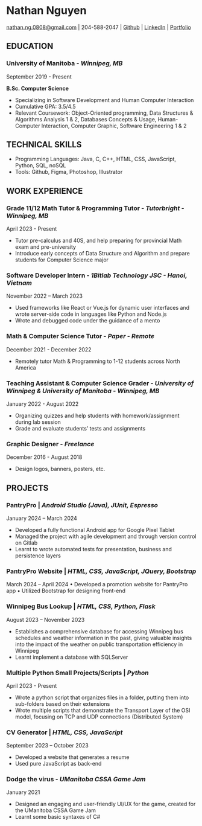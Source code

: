 # Nathan Nguyen

nathan.ng.0808@gmail.com | 204-588-2047 | [Github](https://github.com/nateng98) | [LinkedIn](https://www.linkedin.com/in/nathaniel-nguyen-2176301ab/) | [Portfolio](https://nateng98.github.io/nate-portfolio/)

## EDUCATION
 
### University of Manitoba - *Winnipeg, MB*	
September 2019 - Present

**B.Sc. Computer Science**
- Specializing in Software Development and Human Computer Interaction
- Cumulative GPA: 3.5/4.5
- Relevant Coursework: Object-Oriented programming, Data Structures & Algorithms Analysis 1 & 2, Databases Concepts & Usage, Human-Computer Interaction, Computer Graphic, Software Engineering 1 & 2

## TECHNICAL SKILLS

- Programming Languages: Java, C, C++, HTML, CSS, JavaScript, Python, SQL, noSQL
- Tools: Github, Figma, Photoshop, Illustrator

## WORK EXPERIENCE

### Grade 11/12 Math Tutor & Programming Tutor - *Tutorbright - Winnipeg, MB*	
April 2023 - Present

- Tutor pre-calculus and 40S, and help preparing for provincial Math exam and pre-university
- Introduce early concepts of Data Structure and Algorithm and prepare students for Computer Science major

### Software Developer Intern - *1Bitlab Technology JSC - Hanoi, Vietnam*
November 2022 – March 2023
- Used frameworks like React or Vue.js for dynamic user interfaces and wrote server-side code in languages like
Python and Node.js
- Wrote and debugged code under the guidance of a mento

### Math & Computer Science Tutor - *Paper - Remote* 
December 2021 - December 2022

- Remotely tutor Math & Programming to 1-12 students across North America

### Teaching Assistant & Computer Science Grader - *University of Winnipeg & University of Manitoba - Winnipeg, MB*	
January 2022 - August 2022

- Organizing quizzes and help students with homework/assignment during lab session
- Grade and evaluate students’ tests and assignments

### Graphic Designer - *Freelance*	
December 2016 - August 2018

- Design logos, banners, posters, etc.

## PROJECTS

### PantryPro | *Android Studio (Java), JUnit, Espresso*
January 2024 – March 2024

- Developed a fully functional Android app for Google Pixel Tablet
- Managed the project with agile development and through version control on Gitlab
- Learnt to wrote automated tests for presentation, business and persistence layers

### PantryPro Website | *HTML, CSS, JavaScript, JQuery, Bootstrap*
March 2024 – April 2024
• Developed a promotion website for PantryPro app
• Utilized Bootstrap for designing front-end

### Winnipeg Bus Lookup | *HTML, CSS, Python, Flask*
August 2023 – November 2023

- Establishes a comprehensive database for accessing Winnipeg bus schedules and weather information in the past,
giving valuable insights into the impact of the weather on public transportation efficiency in Winnipeg
- Learnt implement a database with SQLServer

### Multiple Python Small Projects/Scripts | *Python* 
April 2023 - Present
- Wrote a python script that organizes files in a folder, putting them into sub-folders based on their extensions
- Wrote multiple scripts that demonstrate the Transport Layer of the OSI model, focusing on TCP and UDP
connections (Distributed System)

### CV Generator | *HTML, CSS, JavaScript*
September 2023 – October 2023

- Developed a website that generates a resume
- Used pure JavaScript as back-end

### Dodge the virus - *UManitoba CSSA Game Jam*	
January 2021

- Designed an engaging and user-friendly UI/UX for the game, created for the UManitoba CSSA Game Jam
- Learnt some basic syntaxes of C#
